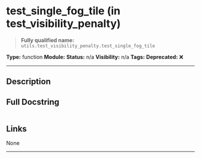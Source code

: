 # test_single_fog_tile (in test_visibility_penalty)
> **Fully qualified name:** `utils.test_visibility_penalty.test_single_fog_tile`

**Type:** function
**Module:** 
**Status:** n/a
**Visibility:** n/a
**Tags:** 
**Deprecated:** ❌

---

## Description


## Full Docstring
```

```

## Links
None

---
